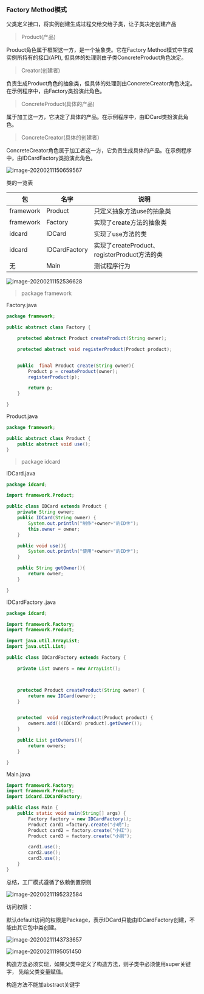 ### Factory Method模式

父类定义接口，将实例创建生成过程交给交给子类，让子类决定创建产品

> Product(产品)

Product角色属于框架这一方，是一个抽象类。它在Factory Method模式中生成实例所持有的接口(API), 但具体的处理则由子类ConcreteProduct角色决定。



> Creator(创建者)

负责生成Product角色的抽象类，但具体的处理则由ConcreteCreator角色决定。在示例程序中，由Factory类扮演此角色。



> ConcreteProduct(具体的产品)

属于加工这一方，它决定了具体的产品。在示例程序中，由IDCard类扮演此角色。



> ConcreteCreator(具体的创建者）

ConcreteCreator角色属于加工者这一方，它负责生成具体的产品。在示例程序中，由IDCardFactory类扮演此角色。

![image-20200211150659567](https://tva1.sinaimg.cn/large/0082zybpgy1gbsh71864oj30om0n4406.jpg)



类的一览表



| 包        | 名字          | 说明                                         |
| --------- | ------------- | -------------------------------------------- |
| framework | Product       | 只定义抽象方法use的抽象类                    |
| framework | Factory       | 实现了create方法的抽象类                     |
| idcard    | IDCard        | 实现了use方法的类                            |
| idcard    | IDCardFactory | 实现了createProduct、registerProduct方法的类 |
| 无        | Main          | 测试程序行为                                 |









![image-20200211152536628](https://tva1.sinaimg.cn/large/0082zybpgy1gbshqeib36j30o80mmq4m.jpg)



> package framework



Factory.java

```java
package framework;

public abstract class Factory {

    protected abstract Product createProduct(String owner);

    protected abstract void registerProduct(Product product);


    public  final Product create(String owner){
        Product p = createProduct(owner);
        registerProduct(p);

        return p;
    }

}
```



Product.java

```java
package framework;

public abstract class Product {
    public abstract void use();
}

```





> package idcard 



IDCard.java

```java
package idcard;

import framework.Product;

public class IDCard extends Product {
    private String owner;
    public IDCard(String owner) {
        System.out.println("制作"+owner+"的ID卡");
        this.owner = owner;
    }

    public void use(){
        System.out.println("使用"+owner+"的ID卡");
    }

    public String getOwner(){
        return owner;
    }

}

```



IDCardFactory .java

```java
package idcard;

import framework.Factory;
import framework.Product;

import java.util.ArrayList;
import java.util.List;

public class IDCardFactory extends Factory {

    private List owners = new ArrayList();



    protected Product createProduct(String owner) {
        return new IDCard(owner);
    }


    protected  void registerProduct(Product product) {
        owners.add(((IDCard) product).getOwner());
    }

    public List getOwners(){
        return owners;
    }

}

```





Main.java

```java
import framework.Factory;
import framework.Product;
import idcard.IDCardFactory;

public class Main {
    public static void main(String[] args) {
        Factory factory = new IDCardFactory();
        Product card1 =factory.create("小明");
        Product card2 = factory.create("小红");
        Product card3 = factory.create("小刚");

        card1.use();
        card2.use();
        card3.use();
    }
}

```



总结，工厂模式遵循了依赖倒置原则





![image-20200211195232584](https://tva1.sinaimg.cn/large/0082zybpgy1gbspg4wv4ej311o0fsdiq.jpg)

访问权限：

默认default访问的权限是Package，表示IDCard只能由IDCardFactory创建，不能由其它包中类创建。

![image-20200211143733657](https://tva1.sinaimg.cn/large/0082zybpgy1gbsgcf50snj30zc0aajt1.jpg)





![image-20200211195051450](https://tva1.sinaimg.cn/large/0082zybpgy1gbspehopl5j312y0dawfo.jpg)

构造方法必须实现，如果父类中定义了构造方法，则子类中必须使用super关键字， 先给父类变量赋值。

构造方法不能加abstract关键字